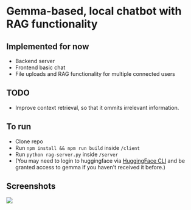 # Gemma-based, local chatbot with RAG functionality

## Implemented for now
* Backend server
* Frontend basic chat
* File uploads and RAG functionality for multiple connected users

## TODO
* Improve context retrieval, so that it ommits irrelevant information.

## To run
* Clone repo
* Run ```npm install && npm run build``` inside ```/client```
* Run ```python rag-server.py``` inside ```/server```
* (You may need to login to huggingface via [HuggingFace CLI](https://huggingface.co/docs/huggingface_hub/main/en/guides/cli) and be granted access to gemma if you haven't received it before.)

## Screenshots
![](https://cdn.discordapp.com/attachments/949452484231954452/1262731079778045982/image.png?ex=6697a975&is=669657f5&hm=5594b11b9c3a1c392586292a8ea195d14ba5f6b78c9cb838a48ca1372a763c6f&)
